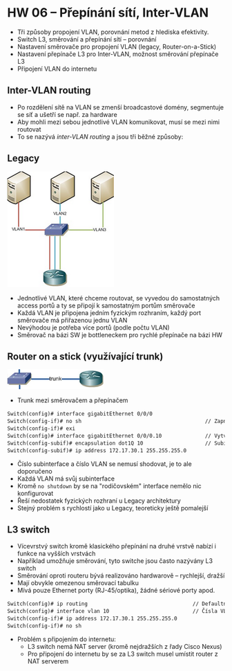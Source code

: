 # HW 06 – Přepínání sítí, Inter-VLAN

* Tři způsoby propojení VLAN, porovnání metod z hlediska efektivity.
* Switch L3, směrování a přepínání sítí – porovnání
* Nastavení směrovače pro propojení VLAN (legacy, Router-on-a-Stick)
* Nastavení přepínače L3 pro Inter-VLAN, možnost směrování přepínače L3
* Připojení VLAN do internetu

## Inter-VLAN routing

* Po rozdělení sítě na VLAN se zmenší broadcastové domény, segmentuje se síť a ušetří se např. za hardware
* Aby mohli mezi sebou jednotlivé VLAN komunikovat, musí se mezi nimi routovat
* To se nazývá _inter-VLAN routing_ a jsou tři běžné způsoby:

## Legacy

![legacy](./img/HW_06_01.PNG)

* Jednotlivé VLAN, které chceme routovat, se vyvedou do samostatných access portů a ty se připojí k samostatným portům směrovače
* Každá VLAN je připojena jedním fyzickým rozhraním, každý port směrovače má přiřazenou jednu VLAN
* Nevýhodou je potřeba více portů (podle počtu VLAN)
* Směrovač na bázi SW je bottleneckem pro rychlé přepínače na bázi HW

## Router on a stick (využívající trunk)

![routeronastick](./img/HW_06_02.PNG)

* Trunk mezi směrovačem a přepínačem

``` txt
Switch(config)# interface gigabitEthernet 0/0/0
Switch(config-if)# no sh                                        // Zapnutí interface
Switch(config-if)# exi
Switch(config)# interface gigabitEthernet 0/0/0.10              // Vytvoření a zapnutí subinterface
Switch(config-subif)# encapsulation dot1Q 10                    // Subinterface 10 odpovídá VLAN 10
Switch(config-subif)# ip address 172.17.30.1 255.255.255.0
```

* Číslo subinterface a číslo VLAN se nemusí shodovat, je to ale doporučeno
* Každá VLAN má svůj subinterface
* Kromě `no shutdown` by se na "rodičovském" interface nemělo nic konfigurovat
* Řeší nedostatek fyzických rozhraní u Legacy architektury
* Stejný problém s rychlostí jako u Legacy, teoreticky ještě pomalejší

## L3 switch

* Vícevrstvý switch kromě klasického přepínání na druhé vrstvě nabízí i funkce na vyšších vrstvách
* Například umožňuje směrování, tyto switche jsou často nazývány L3 switch
* Směrování oproti routeru bývá realizováno hardwarově – rychlejší, dražší
* Mají obvykle omezenou směrovací tabulku
* Mívá pouze Ethernet porty (RJ-45/optika), žádné sériové porty apod.

``` txt
Switch(config)# ip routing                                  // Defaultně pouze L2 přepínání, vlastnost IP routing se musí zapnout
Switch(config)# interface vlan 10                           // Čísla VLAN se musí shodovat na obou stranách trunku
Switch(config-if)# ip address 172.17.30.1 255.255.255.0
Switch(config-if)# no sh
```

* Problém s připojením do internetu:
  * L3 switch nemá NAT server (kromě nejdražších z řady Cisco Nexus)
  * Pro připojení do internetu by se za L3 switch musel umístit router z NAT serverem
  